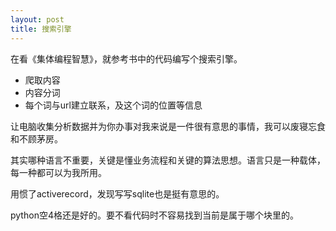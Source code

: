 ```yaml
---
layout: post
title: 搜索引擎
---
```


在看《集体编程智慧》，就参考书中的代码编写个搜索引擎。

* 爬取内容
* 内容分词
* 每个词与url建立联系，及这个词的位置等信息

让电脑收集分析数据并为你办事对我来说是一件很有意思的事情，我可以废寝忘食和不顾茅房。

其实哪种语言不重要，关键是懂业务流程和关键的算法思想。语言只是一种载体，每一种都可以为我所用。

用惯了activerecord，发现写写sqlite也是挺有意思的。

python空4格还是好的。要不看代码时不容易找到当前是属于哪个块里的。